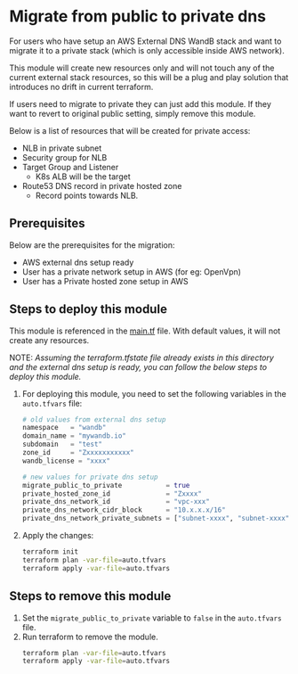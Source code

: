 # Migrate from public to private dns

For users who have setup an AWS External DNS WandB stack and want to migrate it to a private stack (which is only accessible inside AWS network).

This module will create new resources only and will not touch any of the current external stack resources, so this will be a plug and play solution that introduces no drift in current terraform.

If users need to migrate to private they can just add this module. If they want to revert to original public setting, simply remove this module.

Below is a list of resources that will be created for private access:

- NLB in private subnet
- Security group for NLB
- Target Group and Listener
    - K8s ALB will be the target
- Route53 DNS record in private hosted zone
    - Record points towards NLB.

## Prerequisites

Below are the prerequisites for the migration:

- AWS external dns setup ready
- User has a private network setup in AWS (for eg: OpenVpn)
- User has a Private hosted zone setup in AWS

## Steps to deploy this module

This module is referenced in the [main.tf](./main.tf) file. With default values, it will not create any resources.

NOTE: *Assuming the terraform.tfstate file already exists in this directory and the external dns setup is ready, you can follow the below steps to deploy this module.*

1. For deploying this module, you need to set the following variables in the `auto.tfvars` file:

    ```terraform
    # old values from external dns setup
    namespace   = "wandb"
    domain_name = "mywandb.io"
    subdomain   = "test"
    zone_id     = "Zxxxxxxxxxxx"
    wandb_license = "xxxx"

    # new values for private dns setup
    migrate_public_to_private           = true
    private_hosted_zone_id              = "Zxxxx"
    private_dns_network_id              = "vpc-xxx"
    private_dns_network_cidr_block      = "10.x.x.x/16"
    private_dns_network_private_subnets = ["subnet-xxxx", "subnet-xxxx"]
    ```

2. Apply the changes:

    ```bash
    terraform init
    terraform plan -var-file=auto.tfvars
    terraform apply -var-file=auto.tfvars
    ```


## Steps to remove this module

1. Set the `migrate_public_to_private` variable to `false` in the `auto.tfvars` file.
2. Run terraform to remove the module.
    ```bash
    terraform plan -var-file=auto.tfvars
    terraform apply -var-file=auto.tfvars
    ```
